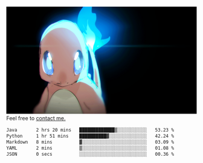 [gif]: https://raw.githubusercontent.com/uysalserkan/uysalserkan/master/charmander-2.gif

![gif]
Feel free to [contact me.](mailto:uysalserkan08@gmail.com)
<!--
<div align="center">
<p>Profile Visitor Counter</p>
<img src="https://profile-counter.glitch.me/uysalserkan/count.svg" alt="hit counter" align="center">
</div>
-->
<!--START_SECTION:waka-->

```text
Java       2 hrs 20 mins   █████████████▒░░░░░░░░░░░   53.23 %
Python     1 hr 51 mins    ██████████▓░░░░░░░░░░░░░░   42.24 %
Markdown   8 mins          ▓░░░░░░░░░░░░░░░░░░░░░░░░   03.09 %
YAML       2 mins          ▒░░░░░░░░░░░░░░░░░░░░░░░░   01.08 %
JSON       0 secs          ░░░░░░░░░░░░░░░░░░░░░░░░░   00.36 %
```

<!--END_SECTION:waka-->


